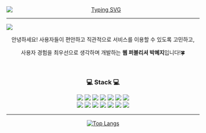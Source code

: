 <div align="center">  
 <a href="https://git.io/typing-svg"><img src="https://readme-typing-svg.demolab.com?font=Briem+Hand&weight=500&pause=1000&color=000000&repeat=false&random=false&width=315&lines=Welcome+to+Hyeji's+Github+(*ˊᵕˋ*)ﾉ" alt="Typing SVG" style="display:block" /></a>
</div>
<hr />
<div align="center">
    <img src="https://github.com/hyejipark123/hyejipark123/assets/58929645/8a6e437b-074b-4c8f-914c-e4c16208e85c" style="display:block">
    <p>안녕하세요! 사용자들이 편안하고 직관적으로 서비스를 이용할 수 있도록 고민하고,</p>
    <p>사용자 경험을 최우선으로 생각하며 개발하는 <strong>웹 퍼블리셔 박혜지</strong>입니다!🍀</p>
    <p>ㅤ</p>
    
</div>
<div align="center">
    <h3>💻 Stack 💻</h3>
    <img src="https://img.shields.io/badge/HTML-E34F26?style=flat-square&logo=HTML5&logoColor=white"/>
    <img src="https://img.shields.io/badge/CSS3-1572B6?style=flat-square&logo=CSS3&logoColor=white/">
    <img src="https://img.shields.io/badge/sass-CC6699?style=flat-square&logo=sass&logoColor=white">
    <img src="https://img.shields.io/badge/javascript-F7DF1E?style=flat-square&logo=javascript&logoColor=black"> 
    <img src="https://img.shields.io/badge/jquery-0769AD?style=flat-square&logo=jquery&logoColor=white">
    <img src="https://img.shields.io/badge/bootstrap-7952B3?style=flat-square&logo=bootstrap&logoColor=white">
    <img src="https://img.shields.io/badge/figma-F24E1E?style=flat-square&logo=figma&logoColor=white">
    <br />
    <img src="https://img.shields.io/badge/github-181717?style=flat-square&logo=github&logoColor=white">
    <img src="https://img.shields.io/badge/git-F05032?style=flat-square&logo=git&logoColor=white">
    <img src="https://img.shields.io/badge/Jira-0052CC?style=flat-square&logo=jira&logoColor=white">
    <img src="https://img.shields.io/badge/Slack-4A154B?style=flat-square&logo=Slack&logoColor=white">
    <img src="https://img.shields.io/badge/Adobe%20Photoshop-31A8FF?style=flat-square&logo=Adobe%20Photoshop&logoColor=black">
    <img src="https://img.shields.io/badge/Adobe%20Illustrator-FF9A00?style=flat-square&logo=adobe%20illustrator&logoColor=white">
    <img src="https://img.shields.io/badge/Obsidian-7C3AED?style=flat-square&logo=Obsidian&logoColor=white">
</div>

__ __ __ __ __ __ __

<div align="center">
  <!-- <img src="https://github-readme-stats.vercel.app/api?username=hyejipark123&show_icons=true&theme=tokyonight" alt="Anurag's github stats"> -->
  <a href="https://github.com/hyejipark123/github-readme-stats">
    <img src="https://github-readme-stats.vercel.app/api/top-langs/?username=hyejipark123&layout=compact" alt="Top Langs">
  </a>
</div>

